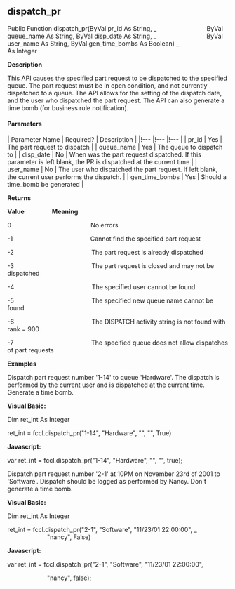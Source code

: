 dispatch_pr
-----------

Public Function dispatch_pr(ByVal pr_id As String, _
                            ByVal queue_name As String, ByVal disp_date As String, _
                            ByVal user_name As String, ByVal gen_time_bombs As Boolean) _
                            As Integer

**Description**

This API causes the specified part request to be dispatched to the specified queue. The part request must be in open condition, and not currently dispatched to a queue. The API allows for the setting of the dispatch date, and the user who dispatched the part request. The API can also generate a time bomb (for business rule notification).

#### Parameters

| Parameter Name | Required? | Description |
|!--- |!--- |!--- |
| pr_id | Yes | The part request to dispatch |
| queue_name | Yes | The queue to dispatch to |
| disp_date | No | When was the part request dispatched. If this parameter is left blank, the PR is dispatched at the current time |
| user_name | No | The user who dispatched the part request. If left blank, the current user performs the dispatch. |
| gen_time_bombs | Yes | Should a time_bomb be generated |

**Returns**

**Value**                **Meaning**

0                                              No errors

-1                                             Cannot find the specified part request

-2                                             The part request is already dispatched

-3                                             The part request is closed and may not be dispatched

-4                                             The specified user cannot be found

-5                                             The specified new queue name cannot be found

-6                                             The DISPATCH activity string is not found with rank = 900

-7                                             The specified queue does not allow dispatches of part requests

**Examples**

 Dispatch part request number '1-14' to queue 'Hardware'. The dispatch is performed by the current user and is dispatched at the current time. Generate a time bomb.

**Visual Basic:**

Dim ret_int As Integer

ret_int = fccl.dispatch_pr("1-14", "Hardware", "", "", True)

**Javascript:**

var ret_int = fccl.dispatch_pr("1-14", "Hardware", "", "", true);

 Dispatch part request number '2-1' at 10PM on November 23rd of 2001 to 'Software'. Dispatch should be logged as performed by Nancy. Don't generate a time bomb.

**Visual Basic:**

Dim ret_int As Integer

ret_int = fccl.dispatch_pr("2-1", "Software", "11/23/01 22:00:00", _
                       "nancy", False)

**Javascript:**

var ret_int = fccl.dispatch_pr("2-1", "Software", "11/23/01 22:00:00",

                       "nancy", false);